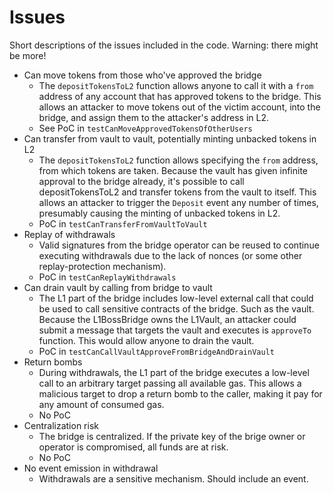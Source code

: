 # Issues

Short descriptions of the issues included in the code. Warning: there might be more!

- Can move tokens from those who've approved the bridge
    - The `depositTokensToL2` function allows anyone to call it with a `from` address of any account that has approved tokens to the bridge. This allows an attacker to move tokens out of the victim account, into the bridge, and assign them to the attacker's address in L2.
    - See PoC in `testCanMoveApprovedTokensOfOtherUsers`
- Can transfer from vault to vault, potentially minting unbacked tokens in L2
    - The `depositTokensToL2` function allows specifying the `from` address, from which tokens are taken. Because the vault has given infinite approval to the bridge already, it's possible to call depositTokensToL2 and transfer tokens from the vault to itself. This allows an attacker to trigger the `Deposit` event any number of times, presumably causing the minting of unbacked tokens in L2.
    - PoC in `testCanTransferFromVaultToVault`
- Replay of withdrawals
    - Valid signatures from the bridge operator can be reused to continue executing withdrawals due to the lack of nonces (or some other replay-protection mechanism).
    - PoC in `testCanReplayWithdrawals`
- Can drain vault by calling from bridge to vault
    - The L1 part of the bridge includes low-level external call that could be used to call sensitive contracts of the bridge. Such as the vault. Because the L1BossBridge owns the L1Vault, an attacker could submit a message that targets the vault and executes is `approveTo` function. This would allow anyone to drain the vault.
    - PoC in `testCanCallVaultApproveFromBridgeAndDrainVault`
- Return bombs
    - During withdrawals, the L1 part of the bridge executes a low-level call to an arbitrary target passing all available gas. This allows a malicious target to drop a return bomb to the caller, making it pay for any amount of consumed gas.
    - No PoC
- Centralization risk
    - The bridge is centralized. If the private key of the brige owner or operator is compromised, all funds are at risk.
    - No PoC
- No event emission in withdrawal
    - Withdrawals are a sensitive mechanism. Should include an event.
